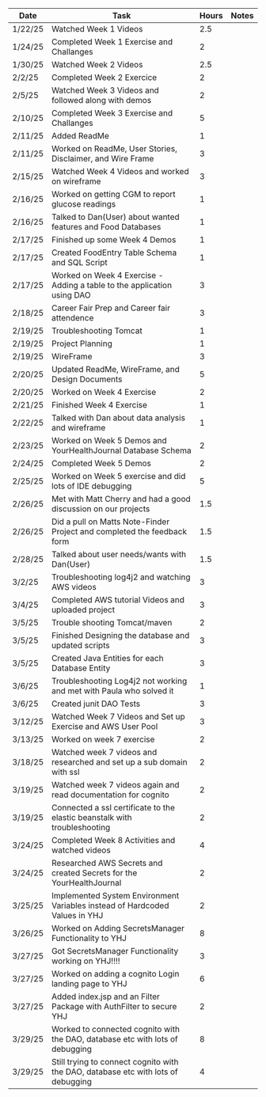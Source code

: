 | Date    | Task                                                                              | Hours | Notes |
|---------|-----------------------------------------------------------------------------------|-------|-------|
| 1/22/25 | Watched Week 1 Videos                                                             | 2.5   |       |
| 1/24/25 | Completed Week 1 Exercise and Challanges                                          | 2     |       |
| 1/30/25 | Watched Week 2 Videos                                                             | 2.5   |       |
| 2/2/25  | Completed Week 2 Exercice                                                         | 2     |       |
| 2/5/25  | Watched Week 3 Videos and followed along with demos                               | 2     |       |
| 2/10/25 | Completed Week 3 Exercise and Challanges                                          | 5     |       |
| 2/11/25 | Added ReadMe                                                                      | 1     |       |
| 2/11/25 | Worked on ReadMe, User Stories, Disclaimer, and Wire Frame                        | 3     |       |
| 2/15/25 | Watched Week 4 Videos and worked on wireframe                                     | 3     |       |
| 2/16/25 | Worked on getting CGM to report glucose readings                                  | 1     |       |
| 2/16/25 | Talked to Dan(User) about wanted features and Food Databases                      | 1     |       |
| 2/17/25 | Finished up some Week 4 Demos                                                     | 1     |       |
| 2/17/25 | Created FoodEntry Table Schema and SQL Script                                     | 1     |       |
| 2/17/25 | Worked on Week 4 Exercise - Adding a table to the application using DAO           | 3     |       |
| 2/18/25 | Career Fair Prep and Career fair attendence                                       | 3     |       |
| 2/19/25 | Troubleshooting Tomcat                                                            | 1     |       |
| 2/19/25 | Project Planning                                                                  | 1     |       |
| 2/19/25 | WireFrame                                                                         | 3     |       |
| 2/20/25 | Updated ReadMe, WireFrame, and Design Documents                                   | 5     |       |
| 2/20/25 | Worked on Week 4 Exercise                                                         | 2     |       |
| 2/21/25 | Finished Week 4 Exercise                                                          | 1     |       |
| 2/22/25 | Talked with Dan about data analysis and wireframe                                 | 1     |       |
| 2/23/25 | Worked on Week 5 Demos and YourHealthJournal Database Schema                      | 2     |       |
| 2/24/25 | Completed Week 5 Demos                                                            | 2     |       |
| 2/25/25 | Worked on Week 5 exercise and did lots of IDE debugging                           | 5     |       |
| 2/26/25 | Met with Matt Cherry and had a good discussion on our projects                    | 1.5   |       |
| 2/26/25 | Did a pull on Matts Note-Finder Project and completed the feedback form           | 1.5   |       |
| 2/28/25 | Talked about user needs/wants with Dan(User)                                      | 1.5   |       |
| 3/2/25  | Troubleshooting log4j2 and watching AWS videos                                    | 3     |       |
| 3/4/25  | Completed AWS tutorial Videos and uploaded project                                | 3     |       |
| 3/5/25  | Trouble shooting Tomcat/maven                                                     | 2     |       |
| 3/5/25  | Finished Designing the database and updated scripts                               | 3     |       |
| 3/5/25  | Created Java Entities for each Database Entity                                    | 3     |       |
| 3/6/25  | Troubleshooting Log4j2 not working and met with Paula who solved it               | 1     |       |
| 3/6/25  | Created junit DAO Tests                                                           | 3     |       |
| 3/12/25 | Watched Week 7 Videos and Set up Exercise and AWS User Pool                       | 3     |       |
| 3/13/25 | Worked on week 7 exercise                                                         | 2     |       |
| 3/18/25 | Watched week 7 videos and researched and set up a sub domain with ssl             | 2     |       |
| 3/19/25 | Watched week 7 videos again and read documentation for cognito                    | 2     |       |
| 3/19/25 | Connected a ssl certificate to the elastic beanstalk with troubleshooting         | 2     |       |
| 3/24/25 | Completed Week 8 Activities and watched videos                                    | 4     |       |
| 3/24/25 | Researched AWS Secrets and created Secrets for the YourHealthJournal              | 2     |       |
| 3/25/25 | Implemented System Environment Variables instead of Hardcoded Values in YHJ       | 2     |       |
| 3/26/25 | Worked on Adding SecretsManager Functionality to YHJ                              | 8     |       |
| 3/27/25 | Got SecretsManager Functionality working on YHJ!!!!                               | 3     |       |
| 3/27/25 | Worked on adding a cognito Login landing page to YHJ                              | 6     |       |
| 3/27/25 | Added index.jsp and an Filter Package with AuthFilter to secure YHJ               | 2     |       |
| 3/29/25 | Worked to connected cognito with the DAO, database etc with lots of debugging     | 8     |       |
| 3/29/25 | Still trying to connect cognito with the DAO, database etc with lots of debugging | 4     |       |





